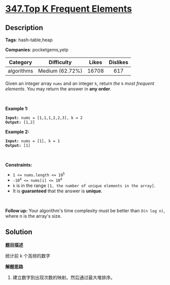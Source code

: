 # [347.Top K Frequent Elements](https://leetcode.com/problems/top-k-frequent-elements/description/)

## Description

**Tags**: hash-table,heap

**Companies**: pocketgems,yelp

| Category | Difficulty | Likes | Dislikes |
| :------: | :--------: | :---: | :------: |
| algorithms | Medium (62.72%) | 16708 | 617 |

<p>Given an integer array <code>nums</code> and an integer <code>k</code>, return <em>the</em> <code>k</code> <em>most frequent elements</em>. You may return the answer in <strong>any order</strong>.</p>
<p>&nbsp;</p>
<p><strong class="example">Example 1:</strong></p>
<pre><code><strong>Input:</strong> nums = [1,1,1,2,2,3], k = 2
<strong>Output:</strong> [1,2]</code></pre><p><strong class="example">Example 2:</strong></p>
<pre><code><strong>Input:</strong> nums = [1], k = 1
<strong>Output:</strong> [1]</code></pre>
<p>&nbsp;</p>
<p><strong>Constraints:</strong></p>
<ul>
  <li><code>1 &lt;= nums.length &lt;= 10<sup>5</sup></code></li>
  <li><code>-10<sup>4</sup> &lt;= nums[i] &lt;= 10<sup>4</sup></code></li>
  <li><code>k</code> is in the range <code>[1, the number of unique elements in the array]</code>.</li>
  <li>It is <strong>guaranteed</strong> that the answer is <strong>unique</strong>.</li>
</ul>
<p>&nbsp;</p>
<p><strong>Follow up:</strong> Your algorithm&#39;s time complexity must be better than <code>O(n log n)</code>, where n is the array&#39;s size.</p>

## Solution

**题目描述**

统计前 k 个高频的数字

**解题思路**

1. 建立数字到出现次数的映射。然后通过最大堆排序。

